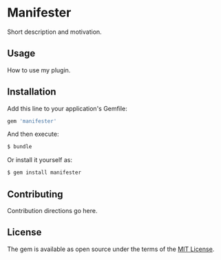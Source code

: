 # Manifester
Short description and motivation.

## Usage
How to use my plugin.

## Installation
Add this line to your application's Gemfile:

```ruby
gem 'manifester'
```

And then execute:
```bash
$ bundle
```

Or install it yourself as:
```bash
$ gem install manifester
```

## Contributing
Contribution directions go here.

## License
The gem is available as open source under the terms of the [MIT License](https://opensource.org/licenses/MIT).

